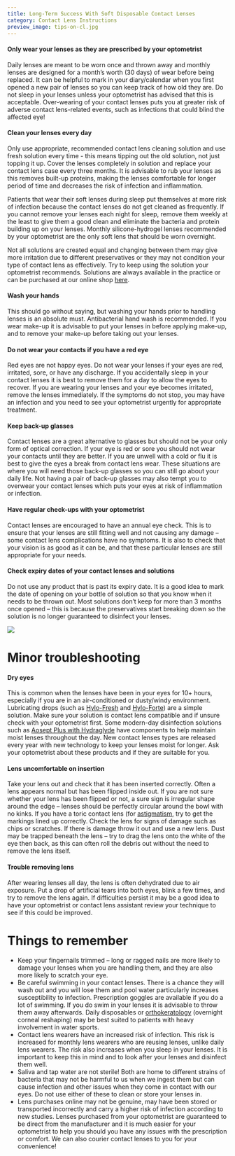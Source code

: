 ```yaml
---
title: Long-Term Success With Soft Disposable Contact Lenses
category: Contact Lens Instructions
preview_image: tips-on-cl.jpg
---
```


#### Only wear your lenses as they are prescribed by your optometrist

Daily lenses are meant to be worn once and thrown away and monthly lenses are designed for a month’s worth (30 days) of wear before being replaced. It can be helpful to mark in your diary/calendar when you first opened a new pair of lenses so you can keep track of how old they are. Do not sleep in your lenses unless your optometrist has advised that this is acceptable. Over-wearing of your contact lenses puts you at greater risk of adverse contact lens-related events, such as infections that could blind the affected eye!

#### Clean your lenses every day

Only use appropriate, recommended contact lens cleaning solution and use fresh solution every time - this means tipping out the old solution, not just topping it up. Cover the lenses completely in solution and replace your contact lens case every three months. It is advisable to rub your lenses as this removes built-up proteins, making the lenses comfortable for longer period of time and decreases the risk of infection and inflammation.

Patients that wear their soft lenses during sleep put themselves at more risk of infection because the contact lenses do not get cleaned as frequently. If you cannot remove your lenses each night for sleep, remove them weekly at the least to give them a good clean and eliminate the bacteria and protein building up on your lenses. Monthly silicone-hydrogel lenses recommended by your optometrist are the only soft lens that should be worn overnight.

Not all solutions are created equal and changing between them may give more irritation due to different preservatives or they may not condition your type of contact lens as effectively. Try to keep using the solution your optometrist recommends. Solutions are always available in the practice or can be purchased at our online shop [here](http://eyesolutions.com.au/).

#### Wash your hands

This should go without saying, but washing your hands prior to handling lenses is an absolute must. Antibacterial hand wash is recommended. If you wear make-up it is advisable to put your lenses in before applying make-up, and to remove your make-up before taking out your lenses. 

#### Do not wear your contacts if you have a red eye

Red eyes are not happy eyes. Do not wear your lenses if your eyes are red, irritated, sore, or have any discharge. If you accidentally sleep in your contact lenses it is best to remove them for a day to allow the eyes to recover. If you are wearing your lenses and your eye becomes irritated, remove the lenses immediately. If the symptoms do not stop, you may have an infection and you need to see your optometrist urgently for appropriate treatment.

#### Keep back-up glasses

Contact lenses are a great alternative to glasses but should not be your only form of optical correction. If your eye is red or sore you should not wear your contacts until they are better. If you are unwell with a cold or flu it is best to give the eyes a break from contact lens wear. These situations are where you will need those back-up glasses so you can still go about your daily life. Not having a pair of back-up glasses may also tempt you to overwear your contact lenses which puts your eyes at risk of inflammation or infection.

#### Have regular check-ups with your optometrist

Contact lenses are encouraged to have an annual eye check. This is to ensure that your lenses are still fitting well and not causing any damage – some contact lens complications have no symptoms. It is also to check that your vision is as good as it can be, and that these particular lenses are still appropriate for your needs.

#### Check expiry dates of your contact lenses and solutions

Do not use any product that is past its expiry date. It is a good idea to mark the date of opening on your bottle of solution so that you know when it needs to be thrown out. Most solutions don’t keep for more than 3 months once opened – this is because the preservatives start breaking down so the solution is no longer guaranteed to disinfect your lenses.

![](tips-on-cl-thumbs-up.jpg)

# Minor troubleshooting

#### Dry eyes

This is common when the lenses have been in your eyes for 10+ hours, especially if you are in an air-conditioned or dusty/windy environment. Lubricating drops (such as [Hylo-Fresh](http://eyesolutions.com.au/collections/dry-eye-treatments/products/hylo-fresh) and [Hylo-Forte](http://eyesolutions.com.au/collections/dry-eye-treatments/products/hylo-forte)) are a simple solution. Make sure your solution is contact lens compatible and if unsure check with your optometrist first. Some modern-day disinfection solutions such as [Aosept Plus with Hydraglyde](http://eyesolutions.com.au/collections/frontpage/products/aoseptwithhydraglyde) have components to help maintain moist lenses throughout the day. New contact lenses types are released every year with new technology to keep your lenses moist for longer. Ask your optometrist about these products and if they are suitable for you.

#### Lens uncomfortable on insertion 

Take your lens out and check that it has been inserted correctly. Often a lens appears normal but has been flipped inside out. If you are not sure whether your lens has been flipped or not, a sure sign is irregular shape around the edge – lenses should be perfectly circular around the bowl with no kinks. If you have a toric contact lens (for [astigmatism](/what-we-do/astigmatism), try to get the markings lined up correctly. Check the lens for signs of damage such as chips or scratches. If there is damage throw it out and use a new lens. Dust may be trapped beneath the lens – try to drag the lens onto the white of the eye then back, as this can often roll the debris out without the need to remove the lens itself.

#### Trouble removing lens

After wearing lenses all day, the lens is often dehydrated due to air exposure. Put a drop of artificial tears into both eyes, blink a few times, and try to remove the lens again. If difficulties persist it may be a good idea to have your optometrist or contact lens assistant review your technique to see if this could be improved.

# Things to remember

  * Keep your fingernails trimmed – long or ragged nails are more likely to damage your lenses when you are handling them, and they are also more likely to scratch your eye.
  * Be careful swimming in your contact lenses. There is a chance they will wash out and you will lose them and pool water particularly increases susceptibility to infection. Prescription goggles are available if you do a lot of swimming. If you do swim in your lenses it is advisable to throw them away afterwards. Daily disposables or [orthokeratology](/what-we-do/orthokeratology-corneal-reshaping) (overnight corneal reshaping) may be best suited to patients with heavy involvement in water sports.
  * Contact lens wearers have an increased risk of infection. This risk is increased for monthly lens wearers who are reusing lenses, unlike daily lens wearers. The risk also increases when you sleep in your lenses. It is important to keep this in mind and to look after your lenses and disinfect them well.
  * Saliva and tap water are not sterile! Both are home to different strains of bacteria that may not be harmful to us when we ingest them but can cause infection and other issues when they come in contact with our eyes. Do not use either of these to clean or store your lenses in. 
  * Lens purchases online may not be genuine, may have been stored or transported incorrectly and carry a higher risk of infection according to new studies. Lenses purchased from your optometrist are guaranteed to be direct from the manufacturer and it is much easier for your optometrist to help you should you have any issues with the prescription or comfort. We can also courier contact lenses to you for your convenience!
